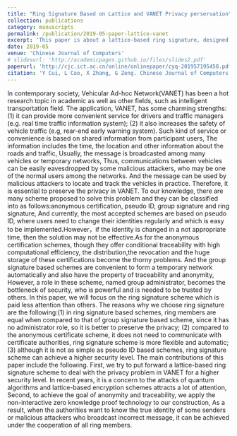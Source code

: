 ```yaml
---
title: "Ring Signature Based on Lattice and VANET Privacy perservation"
collection: publications
category: manuscripts
permalink: /publication/2019-05-paper-lattice-vanet
excerpt: 'This paper is about a lattice-based ring signature, designed for VANET.'
date: 2019-05
venue: 'Chinese Journal of Computers'
# slidesurl: 'http://academicpages.github.io/files/slides2.pdf'
paperurl: 'http://cjc.ict.ac.cn/online/onlinepaper/cyq-201957195458.pdf'
citation: 'Y Cui, L Cao, X Zhang, G Zeng. Chinese Journal of Computers 40(5):980-992(2019).'
---
```


In contemporary society, Vehicular Ad-hoc Network(VANET) has been a hot research topic in academic as well as other fields, such as intelligent transportation field. The application, VANET, has some charming strengths: (1) it can provide more convenient service for drivers and traffic managers (e.g. real time traffic information system); (2) it also increases the safety of vehicle traffic (e.g, rear-end early warning system). Such kind of service or convenience is based on shared information from participant users, The information includes the time, the location and other information about the roads and traffic, Usually, the message is broadcasted among many vehicles or temporary networks, Thus, communications between vehicles can be easily eavesdropped by some malicious attackers, who may be one of the normal users among the networks. And the message can be used by malicious attackers to locate and track the vehicles in practice. Therefore, it is essential to preserve the privacy in VANET. To our knowledge, there are many scheme proposed to solve this problem and they can be classified into as follows:anonymous certification, pseudo ID, group signature and ring signature, And currently, the most accepted schemes are based on pseudo ID, where users need to change their identities regularly and which is easy to be implemented.However，if the identity is changed in a not appropriate time, then the solution may not be effective.As for the anonymous certification schemes, though they offer conditional traceability with high computational efficiency, the distribution,the revocation and the huge storage of these certifications become the thorny problems. And the group signature based schemes are convenient to form a temporary network automatically and also have the property of traceability and anonymity, However, a role in these scheme, named group administrator, becomes the bottleneck of security, who is powerful and is needed to be trusted by others. In this paper, we will focus on the ring signature scheme which is paid less attention than others. The reasons why we choose ring signature are the following:(1) in ring signature based schemes, ring members are equal when compared to that of group signature based scheme, since it has no administrator role, so it is better to preserve the privacy; (2) compared to the anonymous certificate scheme, it does not need to communicate with certificate authorities, ring signature scheme is more flexible and automatic; (3) although it is not as simple as pseudo ID based schemes, ring signature scheme can achieve a higher security level. The main contributions of this paper include the following. First, we try to put forward a lattice-based ring signature scheme to deal with the privacy problem in VANET for a higher security level. In recent years, it is a concern to the attacks of quantum algorithms and lattice-based encryption schemes attracts a lot of attention, Second, to achieve the goal of anonymity and traceability, we apply the non-interactive zero knowledge proof technology to our construction, As a result, when the authorities want to know the true identity of some senders or malicious attackers who broadcast incorrect message, it can be achieved under the cooperation of all ring members.
